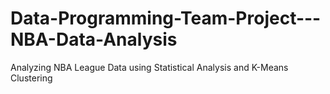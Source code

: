 # Data-Programming-Team-Project---NBA-Data-Analysis
Analyzing NBA League Data using Statistical Analysis and K-Means Clustering

